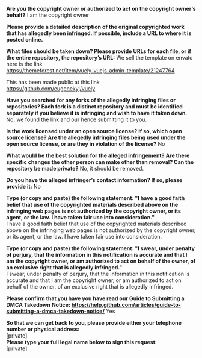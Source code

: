**Are you the copyright owner or authorized to act on the copyright owner’s behalf?** I am the copyright owner

**Please provide a detailed description of the original copyrighted work that has allegedly been infringed. If possible, include a URL to where it is posted online.**

**What files should be taken down? Please provide URLs for each file, or if the entire repository, the repository’s URL:** We sell the template on envato here is the link  
https://themeforest.net/item/vuely-vuejs-admin-template/21247764

This has been made public at this link   
https://github.com/eugenekyj/vuely

**Have you searched for any forks of the allegedly infringing files or repositories? Each fork is a distinct repository and must be identified separately if you believe it is infringing and wish to have it taken down.**   
No, we found the link and our hence submitting it to you.

**Is the work licensed under an open source license? If so, which open source license? Are the allegedly infringing files being used under the open source license, or are they in violation of the license?** No

**What would be the best solution for the alleged infringement? Are there specific changes the other person can make other than removal? Can the repository be made private?** No, it should be removed.

**Do you have the alleged infringer’s contact information? If so, please provide it:** No

**Type (or copy and paste) the following statement: "I have a good faith belief that use of the copyrighted materials described above on the infringing web pages is not authorized by the copyright owner, or its agent, or the law. I have taken fair use into consideration."**   
I have a good faith belief that use of the copyrighted materials described above on the infringing web pages is not authorized by the copyright owner, or its agent, or the law. I have taken fair use into consideration.

**Type (or copy and paste) the following statement: "I swear, under penalty of perjury, that the information in this notification is accurate and that I am the copyright owner, or am authorized to act on behalf of the owner, of an exclusive right that is allegedly infringed."**   
I swear, under penalty of perjury, that the information in this notification is accurate and that I am the copyright owner, or am authorized to act on behalf of the owner, of an exclusive right that is allegedly infringed.

**Please confirm that you have you have read our Guide to Submitting a DMCA Takedown Notice: https://help.github.com/articles/guide-to-submitting-a-dmca-takedown-notice/** Yes

**So that we can get back to you, please provide either your telephone number or physical address:**   
[private]   
**Please type your full legal name below to sign this request:**   
[private]
